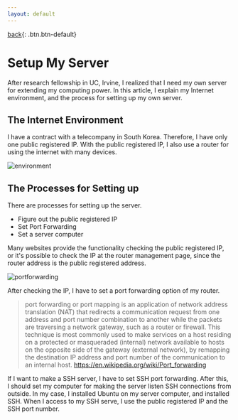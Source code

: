 ```yaml
---
layout: default
---
```

[back](../smain){: .btn.btn-default}

# Setup My Server

After research fellowship in UC, Irvine, I realized that I need my own server for extending my computing power. In this article, I explain my Internet environment, and the process for setting up my own server.

## The Internet Environment

I have a contract with a telecompany in South Korea. Therefore, I have only one public registered IP. With the public registered IP, I also use a router for using the internet with many devices. 

![environment](./smsEnvironment.png)

## The Processes for Setting up

There are processes for setting up the server.
- Figure out the public registered IP
- Set Port Forwarding 
- Set a server computer

Many websites provide the functionality checking the public registered IP, or it's possible to check the IP at the router management page, since the router address is the public registered address.

![portforwarding](./smsPortforwarding.png)

After checking the IP, I have to set a port forwarding option of my router. 
> port forwarding or port mapping is an application of network address translation (NAT) that redirects a communication request from one address and port number combination to another while the packets are traversing a network gateway, such as a router or firewall. This technique is most commonly used to make services on a host residing on a protected or masqueraded (internal) network available to hosts on the opposite side of the gateway (external network), by remapping the destination IP address and port number of the communication to an internal host.
https://en.wikipedia.org/wiki/Port_forwarding

If I want to make a SSH server, I have to set SSH port forwarding. After this, I should set my computer for making the server listen SSH connections from outside. In my case, I installed Ubuntu on my server computer, and installed SSH. When I access to my SSH serve, I use the public registered IP and the SSH port number. 